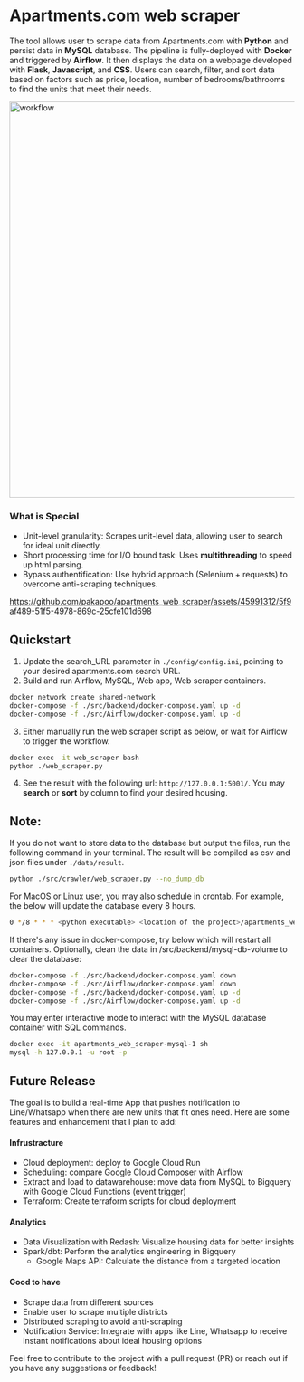 # Apartments.com web scraper
The tool allows user to scrape data from Apartments.com with **Python** and persist data in **MySQL** database. The pipeline is fully-deployed with **Docker** and triggered by **Airflow**. It then displays the data on a webpage developed with **Flask**, **Javascript**, and **CSS**. Users can search, filter, and sort data based on factors such as price, location, number of bedrooms/bathrooms to find the units that meet their needs.

<img width="700" alt="workflow" src="https://github.com/user-attachments/assets/7e874f5e-6267-46d3-8211-3a0587c1d15c" />

### What is Special
* Unit-level granularity: Scrapes unit-level data, allowing user to search for ideal unit directly.
* Short processing time for I/O bound task: Uses **multithreading** to speed up html parsing.
* Bypass authentification: Use hybrid approach (Selenium + requests) to overcome anti-scraping techniques.

https://github.com/pakapoo/apartments_web_scraper/assets/45991312/5f9af489-51f5-4978-869c-25cfe101d698

## Quickstart
1. Update the search_URL parameter in `./config/config.ini`, pointing to your desired apartments.com search URL.
2. Build and run Airflow, MySQL, Web app, Web scraper containers.
```bash
docker network create shared-network
docker-compose -f ./src/backend/docker-compose.yaml up -d
docker-compose -f ./src/Airflow/docker-compose.yaml up -d
```
3. Either manually run the web scraper script as below, or wait for Airflow to trigger the workflow.
```bash
docker exec -it web_scraper bash
python ./web_scraper.py
```
4. See the result with the following url: `http://127.0.0.1:5001/`. You may **search** or **sort** by column to find your desired housing.

## Note:
If you do not want to store data to the database but output the files, run the following command in your terminal. The result will be compiled as csv and json files under `./data/result`.
```bash
python ./src/crawler/web_scraper.py --no_dump_db
```
For MacOS or Linux user, you may also schedule in crontab. For example, the below will update the database every 8 hours. <br>
```bash
0 */8 * * * <python executable> <location of the project>/apartments_web_scraper/src/crawler/web_scraper.py
```
If there's any issue in docker-compose, try below which will restart all containers. Optionally, clean the data in /src/backend/mysql-db-volume to clear the database:
```bash
docker-compose -f ./src/backend/docker-compose.yaml down
docker-compose -f ./src/Airflow/docker-compose.yaml down
docker-compose -f ./src/backend/docker-compose.yaml up -d
docker-compose -f ./src/Airflow/docker-compose.yaml up -d
```
You may enter interactive mode to interact with the MySQL database container with SQL commands.
```bash
docker exec -it apartments_web_scraper-mysql-1 sh
mysql -h 127.0.0.1 -u root -p
```

## Future Release
The goal is to build a real-time App that pushes notification to Line/Whatsapp when there are new units that fit ones need. Here are some features and enhancement that I plan to add:
#### Infrustracture
* Cloud deployment: deploy to Google Cloud Run
* Scheduling: compare Google Cloud Composer with Airflow
* Extract and load to datawarehouse: move data from MySQL to Bigquery with Google Cloud Functions (event trigger)
* Terraform: Create terraform scripts for cloud deployment
#### Analytics
* Data Visualization with Redash: Visualize housing data for better insights
* Spark/dbt: Perform the analytics engineering in Bigquery
    * Google Maps API: Calculate the distance from a targeted location
#### Good to have
* Scrape data from different sources
* Enable user to scrape multiple districts
* Distributed scraping to avoid anti-scraping
* Notification Service: Integrate with apps like Line, Whatsapp to receive instant notifications about ideal housing options

Feel free to contribute to the project with a pull request (PR) or reach out if you have any suggestions or feedback!
